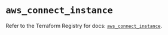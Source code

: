 # `aws_connect_instance`

Refer to the Terraform Registry for docs: [`aws_connect_instance`](https://registry.terraform.io/providers/hashicorp/aws/5.47.0/docs/resources/connect_instance).
